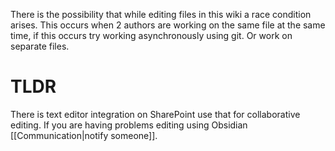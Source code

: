 There is the possibility that while editing files in this wiki a race condition arises. This occurs when 2 authors are working on the same file at the same time, if this occurs try working asynchronously using git. Or work on separate files.

# TLDR
There is text editor integration on SharePoint use that for collaborative editing.
If you are having problems editing using Obsidian [[Communication|notify someone]].